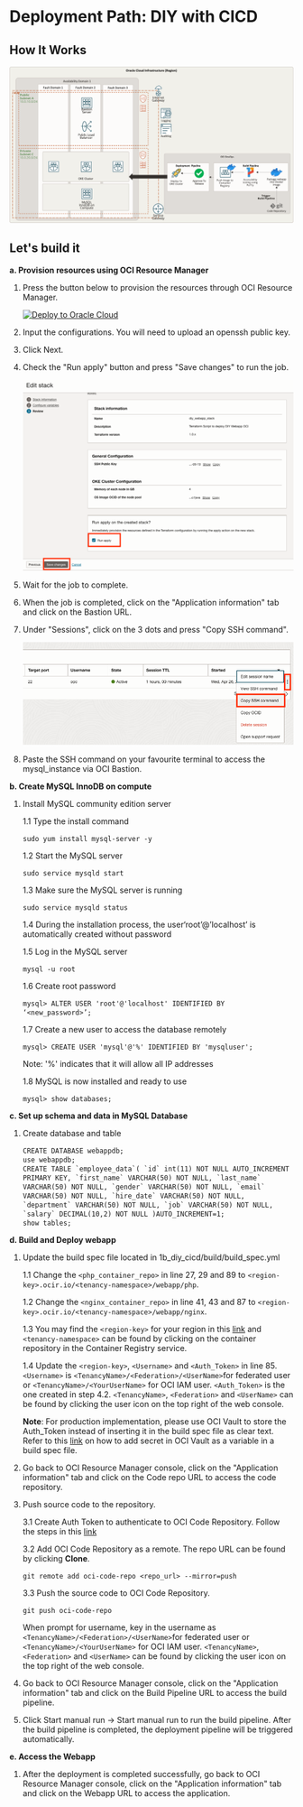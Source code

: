 # Deployment Path: DIY with CICD

## How It Works

![diy_cicd_webapp_arch_diagram](img/diy_cicd_webapp_arch_diagram.png)

## Let's build it

**a. Provision resources using OCI Resource Manager**

1. Press the button below to provision the resources through OCI Resource Manager.

    [![Deploy to Oracle Cloud](https://oci-resourcemanager-plugin.plugins.oci.oraclecloud.com/latest/deploy-to-oracle-cloud.svg)](https://cloud.oracle.com/resourcemanager/stacks/create?zipUrl=https://<replace_zipfile>)

2. Input the configurations. You will need to upload an openssh public key.
3. Click Next.
4. Check the "Run apply" button and press "Save changes" to run the job.

    ![create_rm_stack](img/create_rm_stack.png)

5. Wait for the job to complete.
6. When the job is completed, click on the "Application information" tab and click on the Bastion URL.
7. Under "Sessions", click on the 3 dots and press "Copy SSH command".

    ![access_bastion_session](img/access_bastion_session.png)
    
8. Paste the SSH command on your favourite terminal to access the mysql_instance via OCI Bastion.

**b. Create MySQL InnoDB on compute**

1. Install MySQL community edition server

    1.1 Type the install command
    ```
    sudo yum install mysql-server -y
    ```

    1.2 Start the MySQL server
    ```
    sudo service mysqld start
    ```

    1.3 Make sure the MySQL server is running
    ```
    sudo service mysqld status
    ```

    1.4 During the installation process, the user‘root’@’localhost’ is automatically created without password

    1.5 Log in the MySQL server
    ```
    mysql -u root
    ```

    1.6 Create root password 
    ```
    mysql> ALTER USER 'root'@'localhost' IDENTIFIED BY ‘<new_password>’;
    ```

    1.7 Create a new user to access the database remotely
    ```
    mysql> CREATE USER 'mysql'@'%' IDENTIFIED BY 'mysqluser'; 
    ```
    Note: '%' indicates that it will allow all IP addresses

    1.8 MySQL is now installed and ready to use
    ```
    mysql> show databases;
    ```

**c. Set up schema and data in MySQL Database**

1. Create database and table
    ```
	CREATE DATABASE webappdb;
    use webappdb;
    CREATE TABLE `employee_data`( `id` int(11) NOT NULL AUTO_INCREMENT PRIMARY KEY, `first_name` VARCHAR(50) NOT NULL, `last_name` VARCHAR(50) NOT NULL, `gender` VARCHAR(50) NOT NULL, `email` VARCHAR(50) NOT NULL, `hire_date` VARCHAR(50) NOT NULL, `department` VARCHAR(50) NOT NULL, `job` VARCHAR(50) NOT NULL, `salary` DECIMAL(10,2) NOT NULL )AUTO_INCREMENT=1;
    show tables;
    ```

**d. Build and Deploy webapp**

1. Update the build spec file located in 1b_diy_cicd/build/build_spec.yml

    1.1 Change the `<php_container_repo>` in line 27, 29 and 89 to `<region-key>.ocir.io/<tenancy-namespace>/webapp/php`.

    1.2 Change the `<nginx_container_repo>` in line 41, 43 and 87 to `<region-key>.ocir.io/<tenancy-namespace>/webapp/nginx`.

    1.3 You may find the `<region-key>` for your region in this [link](https://docs.oracle.com/en-us/iaas/Content/General/Concepts/regions.htm) and `<tenancy-namespace>` can be found by clicking on the container repository in the Container Registry service.

    1.4 Update the `<region-key>`, `<Username>` and `<Auth_Token>` in line 85. `<Username>` is `<TenancyName>/<Federation>/<UserName>`for federated user or `<TenancyName>/<YourUserName>` for OCI IAM user. `<Auth_Token>` is the one created in step 4.2. `<TenancyName>`, `<Federation>` and `<UserName>` can be found by clicking the user icon on the top right of the web console.

    **Note**: For production implementation, please use OCI Vault to store the Auth_Token instead of inserting it in the build spec file as clear text. Refer to this [link](https://docs.oracle.com/en-us/iaas/Content/devops/using/build_specs.htm) on how to add secret in OCI Vault as a variable in a build spec file.

2. Go back to OCI Resource Manager console, click on the "Application information" tab and click on the Code repo URL to access the code repository.
3. Push source code to the repository.

    3.1 Create Auth Token to authenticate to OCI Code Repository. Follow the steps in this [link](https://docs.oracle.com/en-us/iaas/Content/devops/using/getting_started.htm#authtoken)

    3.2 Add OCI Code Repository as a remote. The repo URL can be found by clicking **Clone**.

    ```
    git remote add oci-code-repo <repo_url> --mirror=push
    ```

    3.3 Push the source code to OCI Code Repository.

    ```
    git push oci-code-repo
    ```

    When prompt for username, key in the username as `<TenancyName>/<Federation>/<UserName>`for federated user or `<TenancyName>/<YourUserName>` for OCI IAM user. `<TenancyName>`, `<Federation>` and `<UserName>` can be found by clicking the user icon on the top right of the web console.

3. Go back to OCI Resource Manager console, click on the "Application information" tab and click on the Build Pipeline URL to access the build pipeline.
4. Click Start manual run -> Start manual run to run the build pipeline. After the build pipeline is completed, the deployment pipeline will be triggered automatically.

**e. Access the Webapp**

1. After the deployment is completed successfully, go back to OCI Resource Manager console, click on the "Application information" tab and click on the Webapp URL to access the application.